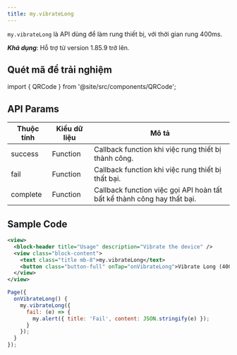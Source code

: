 ```yaml
---
title: my.vibrateLong
---
```


`my.vibrateLong` là API dùng để làm rung thiết bị, với thời gian rung 400ms.

**_Khả dụng_**: Hỗ trợ từ version 1.85.9 trở lên.

## Quét mã để trải nghiệm

import { QRCode } from '@site/src/components/QRCode';

<QRCode page="pages/api/vibration/index" />

## API Params

| Thuộc tính | Kiểu dữ liệu | Mô tả                                                                   |
| ---------- | ------------ | ----------------------------------------------------------------------- |
| success    | Function     | Callback function khi việc rung thiết bị thành công.                    |
| fail       | Function     | Callback function khi việc rung thiết bị thất bại.                      |
| complete   | Function     | Callback function việc gọi API hoàn tất bất kể thành công hay thất bại. |

## Sample Code

```xml
<view>
  <block-header title="Usage" description="Vibrate the device" />
  <view class="block-content">
    <text class="title mb-8">my.vibrateLong</text>
    <button class="button-full" onTap="onVibrateLong">Vibrate Long (400ms)</button>
  </view>
</view>
```

```js
Page({
  onVibrateLong() {
    my.vibrateLong({
      fail: (e) => {
        my.alert({ title: 'Fail', content: JSON.stringify(e) });
      }
    });
  }
});
```
